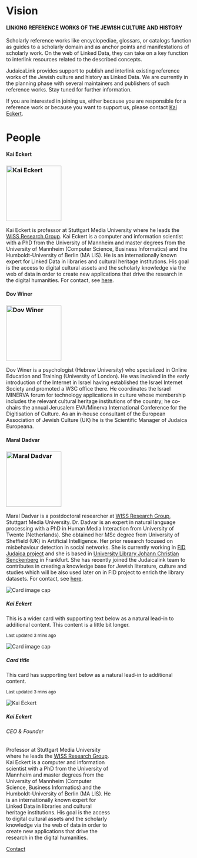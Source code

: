 # Vision


#### LINKING REFERENCE WORKS OF THE JEWISH CULTURE AND HISTORY

Scholarly reference works like encyclopediae, glossars, or catalogs function as guides to a scholarly domain and as anchor points and manifestations of scholarly work. On the web of Linked Data, they can take on a key function to interlink resources related to the described concepts.

JudaicaLink provides support to publish and interlink existing reference works of the Jewish culture and history as Linked Data. We are currently in the planning phase with several maintainers and publishers of such reference works. Stay tuned for further information.

If you are interested in joining us, either because you are responsible for a reference work or because you want to support us, please contact <a href="http://wiss.iuk.hdm-stuttgart.de/people/kai-eckert/"> Kai Eckert</a>.

# People

#### Kai Eckert
### <img src="/img/kai-portrait-quadrat.jpg"  class="rounded-circle" width="150" height="150" alt="Kai Eckert">
Kai Eckert is professor at Stuttgart Media University where he leads the [WISS Research Group](http://www.wisslab.org/). Kai Eckert is a computer and information scientist with a PhD from the University of Mannheim and master degrees from the University of Mannheim (Computer Science, Business Informatics) and the Humboldt-University of Berlin (MA LIS). He is an internationally known expert for Linked Data in libraries and cultural heritage institutions. His goal is the access to digital cultural assets and the scholarly knowledge via the web of data in order to create new applications that drive the research in the digital humanities. For contact, see <a href="http://wiss.iuk.hdm-stuttgart.de/people/kai-eckert/"> here</a>.


#### Dov Winer
### <img src="/img/dov_winer.jpg"   class="rounded-circle" width="150" height="150" alt="Dov Winer">
Dov Winer is a psychologist (Hebrew University) who specialized in Online Education and Training (University of London). He was involved in the early introduction of the Internet in Israel having established the Israel Internet Society and promoted a W3C office there. He coordinates the Israel MINERVA forum for technology applications in culture whose membership includes the relevant cultural heritage institutions of the country; he co-chairs the annual Jerusalem EVA/Minerva International Conference for the Digitisation of Culture. As an in-house consultant of the European Association of Jewish Culture (UK) he is the Scientific Manager of Judaica Europeana.


#### Maral Dadvar
### <img src="/img/maral_dadvar.jpg"   class="rounded-circle" width="150" height="150" alt="Maral Dadvar">

Maral Dadvar is a postdoctoral researcher at [WISS Research Group](http://www.wisslab.org/), Stuttgart Media University. Dr. Dadvar is an expert in natural language processing with a PhD in Human Media Interaction from University of Twente (Netherlands). She obtained her MSc degree from University of Sheffield (UK) in Artificial Intelligence. Her prior research focused on misbehaviour detection in social networks. She is currently working in [FID Judaica project](http://wiss.iuk.hdm-stuttgart.de/projects/fid-judaica/) and she is based in [University Library Johann Christian Senckenberg](http://www.ub.uni-frankfurt.de/) in Frankfurt. She has recently joined the Judaicalink team to contributes in creating a knowledge base for Jewish literature, culture and studies which will be also used later on in FID project to enrich the library datasets.  For contact, see [here](http://wiss.iuk.hdm-stuttgart.de/people/maral-dadvar/). 

<div class="card-group">
  <div class="card">
    <img class="card-img-top" src="/img/kai-portrait-quadrat.jpg"  alt="Card image cap">
    <div class="card-body">
      <h5 class="card-title">Kai Eckert</h5>
      <p class="card-text">This is a wider card with supporting text below as a natural lead-in to additional content. This content is a little bit longer.</p>
      <p class="card-text"><small class="text-muted">Last updated 3 mins ago</small></p>
    </div>
  </div>
  <div class="card">
    <img class="card-img-top" <img src="/img/dov_winer.jpg"  alt="Card image cap">
    <div class="card-body">
      <h5 class="card-title">Card title</h5>
      <p class="card-text">This card has supporting text below as a natural lead-in to additional content.</p>
      <p class="card-text"><small class="text-muted">Last updated 3 mins ago</small></p>
    </div>
  </div>
  </div>
  </div>
</div>

<div class="card" style="width: 18rem;">
  <img class="card-img-top" src="/img/kai-portrait-quadrat.jpg"  alt="Kai Eckert">
  <div class="card-body">
<h5 class="card-title">Kai Eckert</h5>
<h6 class="card-title">CEO & Founder</h5>
    <p class="card-text">Professor at Stuttgart Media University where he leads the <a href="http://www.wisslab.org/">WISS Research Group</a>. Kai Eckert is a computer and information scientist with a PhD from the University of Mannheim and master degrees from the University of Mannheim (Computer Science, Business Informatics) and the Humboldt-University of Berlin (MA LIS). He is an internationally known expert for Linked Data in libraries and cultural heritage institutions. His goal is the access to digital cultural assets and the scholarly knowledge via the web of data in order to create new applications that drive the research in the digital humanities.</p>
  </div>
    <div class="card-body">
    <a href="http://wiss.iuk.hdm-stuttgart.de/people/kai-eckert/" class="card-link">Contact</a>
  </div>
</div>
